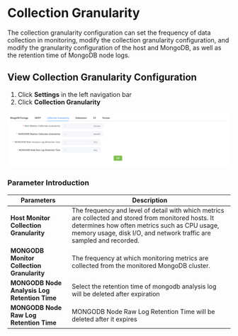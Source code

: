 # Collection Granularity

The collection granularity configuration can set the frequency of data collection in monitoring, modify the collection granularity configuration, and modify the granularity configuration of the host and MongoDB, as well as the retention time of MongoDB node logs.



## View  Collection Granularity Configuration

1. Click **Settings** in the left navigation bar
2. Click **Collection Granularity**

![CollectionGranularity](../../images/whalealPlatFromImages/13-Setting/CollectionGranularity.png)

### Parameter Introduction

| Parameters                                   | Description                                                  |
| -------------------------------------------- | ------------------------------------------------------------ |
| **Host Monitor Collection Granularity**      | The frequency and level of detail with which metrics are collected and stored from monitored hosts. It determines how often metrics such as CPU usage, memory usage, disk I/O, and network traffic are sampled and recorded. |
| **MONGODB Monitor Collection Granularity**   | The frequency at which monitoring metrics are collected from the monitored MongoDB cluster. |
| **MONGODB Node Analysis Log Retention Time** | Select the retention time of mongodb analysis log will be deleted after expiration |
| **MONGODB Node Raw Log Retention Time**      | MONGODB Node Raw Log Retention Time will be deleted after it expires |
